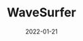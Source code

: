 ---
title:  "WaveSurfer"
excerpt: "wavesurfer"

categories:
  - s
tags:
  - [라이브러리]

toc: true
toc_sticky: true

date: 2022-01-21
last_modified_at: 2022-01-21
layout: single
---
